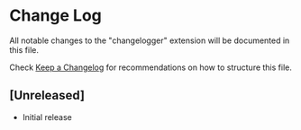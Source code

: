 # Change Log

All notable changes to the "changelogger" extension will be documented in this file.

Check [Keep a Changelog](http://keepachangelog.com/) for recommendations on how to structure this file.

## [Unreleased]

- Initial release